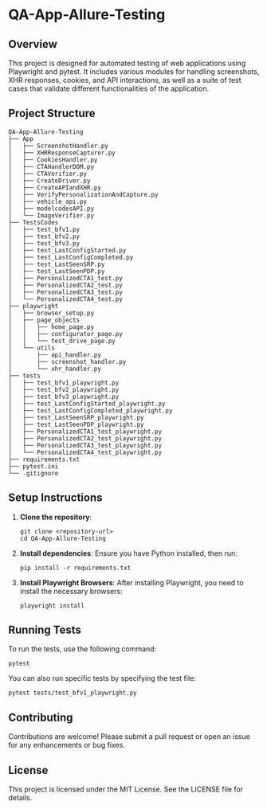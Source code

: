 # QA-App-Allure-Testing

## Overview
This project is designed for automated testing of web applications using Playwright and pytest. It includes various modules for handling screenshots, XHR responses, cookies, and API interactions, as well as a suite of test cases that validate different functionalities of the application.

## Project Structure
```
QA-App-Allure-Testing
├── App
│   ├── ScreenshotHandler.py
│   ├── XHRResponseCapturer.py
│   ├── CookiesHandler.py
│   ├── CTAHandlerDOM.py
│   ├── CTAVerifier.py
│   ├── CreateDriver.py
│   ├── CreateAPIandXHR.py
│   ├── VerifyPersonalizationAndCapture.py
│   ├── vehicle_api.py
│   ├── modelcodesAPI.py
│   └── ImageVerifier.py
├── TestsCodes
│   ├── test_bfv1.py
│   ├── test_bfv2.py
│   ├── test_bfv3.py
│   ├── test_LastConfigStarted.py
│   ├── test_LastConfigCompleted.py
│   ├── test_LastSeenSRP.py
│   ├── test_LastSeenPDP.py
│   ├── PersonalizedCTA1_test.py
│   ├── PersonalizedCTA2_test.py
│   ├── PersonalizedCTA3_test.py
│   └── PersonalizedCTA4_test.py
├── playwright
│   ├── browser_setup.py
│   ├── page_objects
│   │   ├── home_page.py
│   │   ├── configurator_page.py
│   │   └── test_drive_page.py
│   └── utils
│       ├── api_handler.py
│       ├── screenshot_handler.py
│       └── xhr_handler.py
├── tests
│   ├── test_bfv1_playwright.py
│   ├── test_bfv2_playwright.py
│   ├── test_bfv3_playwright.py
│   ├── test_LastConfigStarted_playwright.py
│   ├── test_LastConfigCompleted_playwright.py
│   ├── test_LastSeenSRP_playwright.py
│   ├── test_LastSeenPDP_playwright.py
│   ├── PersonalizedCTA1_test_playwright.py
│   ├── PersonalizedCTA2_test_playwright.py
│   ├── PersonalizedCTA3_test_playwright.py
│   └── PersonalizedCTA4_test_playwright.py
├── requirements.txt
├── pytest.ini
└── .gitignore
```

## Setup Instructions
1. **Clone the repository**:
   ```
   git clone <repository-url>
   cd QA-App-Allure-Testing
   ```

2. **Install dependencies**:
   Ensure you have Python installed, then run:
   ```
   pip install -r requirements.txt
   ```

3. **Install Playwright Browsers**:
   After installing Playwright, you need to install the necessary browsers:
   ```
   playwright install
   ```

## Running Tests
To run the tests, use the following command:
```
pytest
```

You can also run specific tests by specifying the test file:
```
pytest tests/test_bfv1_playwright.py
```

## Contributing
Contributions are welcome! Please submit a pull request or open an issue for any enhancements or bug fixes.

## License
This project is licensed under the MIT License. See the LICENSE file for details.